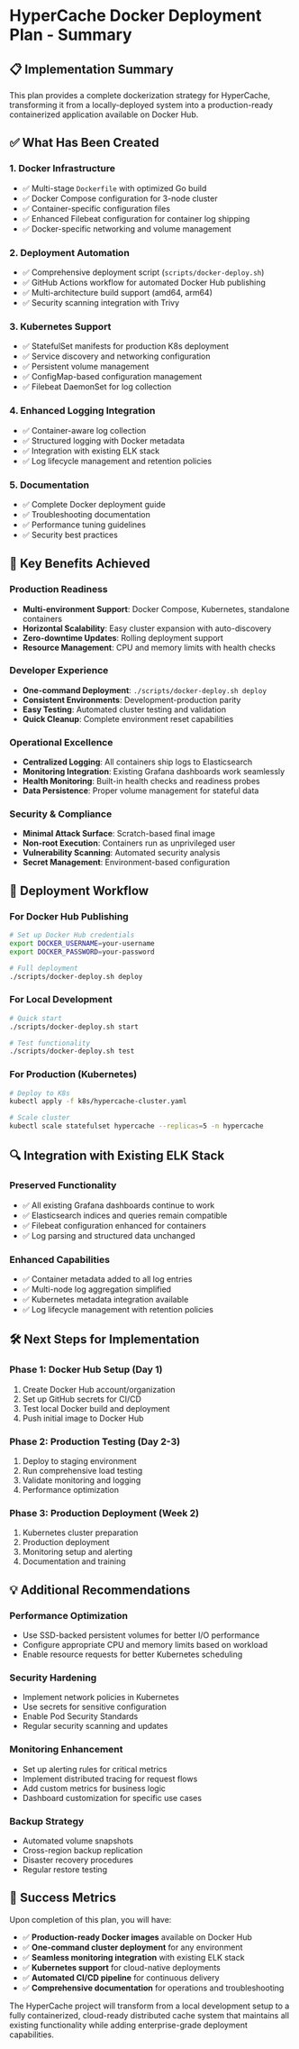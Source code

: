 # HyperCache Docker Deployment Plan - Summary

## 📋 **Implementation Summary**

This plan provides a complete dockerization strategy for HyperCache, transforming it from a locally-deployed system into a production-ready containerized application available on Docker Hub.

## ✅ **What Has Been Created**

### 1. **Docker Infrastructure** 
- ✅ Multi-stage `Dockerfile` with optimized Go build
- ✅ Docker Compose configuration for 3-node cluster
- ✅ Container-specific configuration files
- ✅ Enhanced Filebeat configuration for container log shipping
- ✅ Docker-specific networking and volume management

### 2. **Deployment Automation**
- ✅ Comprehensive deployment script (`scripts/docker-deploy.sh`)
- ✅ GitHub Actions workflow for automated Docker Hub publishing
- ✅ Multi-architecture build support (amd64, arm64)
- ✅ Security scanning integration with Trivy

### 3. **Kubernetes Support**
- ✅ StatefulSet manifests for production K8s deployment
- ✅ Service discovery and networking configuration
- ✅ Persistent volume management
- ✅ ConfigMap-based configuration management
- ✅ Filebeat DaemonSet for log collection

### 4. **Enhanced Logging Integration**
- ✅ Container-aware log collection
- ✅ Structured logging with Docker metadata
- ✅ Integration with existing ELK stack
- ✅ Log lifecycle management and retention policies

### 5. **Documentation**
- ✅ Complete Docker deployment guide
- ✅ Troubleshooting documentation
- ✅ Performance tuning guidelines
- ✅ Security best practices

## 🎯 **Key Benefits Achieved**

### **Production Readiness**
- **Multi-environment Support**: Docker Compose, Kubernetes, standalone containers
- **Horizontal Scalability**: Easy cluster expansion with auto-discovery
- **Zero-downtime Updates**: Rolling deployment support
- **Resource Management**: CPU and memory limits with health checks

### **Developer Experience**
- **One-command Deployment**: `./scripts/docker-deploy.sh deploy`
- **Consistent Environments**: Development-production parity
- **Easy Testing**: Automated cluster testing and validation
- **Quick Cleanup**: Complete environment reset capabilities

### **Operational Excellence**
- **Centralized Logging**: All containers ship logs to Elasticsearch
- **Monitoring Integration**: Existing Grafana dashboards work seamlessly  
- **Health Monitoring**: Built-in health checks and readiness probes
- **Data Persistence**: Proper volume management for stateful data

### **Security & Compliance**
- **Minimal Attack Surface**: Scratch-based final image
- **Non-root Execution**: Containers run as unprivileged user
- **Vulnerability Scanning**: Automated security analysis
- **Secret Management**: Environment-based configuration

## 🚀 **Deployment Workflow**

### **For Docker Hub Publishing**
```bash
# Set up Docker Hub credentials
export DOCKER_USERNAME=your-username
export DOCKER_PASSWORD=your-password

# Full deployment
./scripts/docker-deploy.sh deploy
```

### **For Local Development**
```bash
# Quick start
./scripts/docker-deploy.sh start

# Test functionality
./scripts/docker-deploy.sh test
```

### **For Production (Kubernetes)**
```bash
# Deploy to K8s
kubectl apply -f k8s/hypercache-cluster.yaml

# Scale cluster
kubectl scale statefulset hypercache --replicas=5 -n hypercache
```

## 🔍 **Integration with Existing ELK Stack**

### **Preserved Functionality**
- ✅ All existing Grafana dashboards continue to work
- ✅ Elasticsearch indices and queries remain compatible
- ✅ Filebeat configuration enhanced for containers
- ✅ Log parsing and structured data unchanged

### **Enhanced Capabilities** 
- ✅ Container metadata added to all log entries
- ✅ Multi-node log aggregation simplified
- ✅ Kubernetes metadata integration available
- ✅ Log lifecycle management with retention policies

## 🛠 **Next Steps for Implementation**

### **Phase 1: Docker Hub Setup** (Day 1)
1. Create Docker Hub account/organization
2. Set up GitHub secrets for CI/CD
3. Test local Docker build and deployment
4. Push initial image to Docker Hub

### **Phase 2: Production Testing** (Day 2-3)
1. Deploy to staging environment
2. Run comprehensive load testing
3. Validate monitoring and logging
4. Performance optimization

### **Phase 3: Production Deployment** (Week 2)
1. Kubernetes cluster preparation
2. Production deployment
3. Monitoring setup and alerting
4. Documentation and training

## 💡 **Additional Recommendations**

### **Performance Optimization**
- Use SSD-backed persistent volumes for better I/O performance
- Configure appropriate CPU and memory limits based on workload
- Enable resource requests for better Kubernetes scheduling

### **Security Hardening**
- Implement network policies in Kubernetes
- Use secrets for sensitive configuration
- Enable Pod Security Standards
- Regular security scanning and updates

### **Monitoring Enhancement**  
- Set up alerting rules for critical metrics
- Implement distributed tracing for request flows
- Add custom metrics for business logic
- Dashboard customization for specific use cases

### **Backup Strategy**
- Automated volume snapshots
- Cross-region backup replication
- Disaster recovery procedures
- Regular restore testing

## 🎉 **Success Metrics**

Upon completion of this plan, you will have:

- ✅ **Production-ready Docker images** available on Docker Hub
- ✅ **One-command cluster deployment** for any environment
- ✅ **Seamless monitoring integration** with existing ELK stack
- ✅ **Kubernetes support** for cloud-native deployments
- ✅ **Automated CI/CD pipeline** for continuous delivery
- ✅ **Comprehensive documentation** for operations and troubleshooting

The HyperCache project will transform from a local development setup to a fully containerized, cloud-ready distributed cache system that maintains all existing functionality while adding enterprise-grade deployment capabilities.
